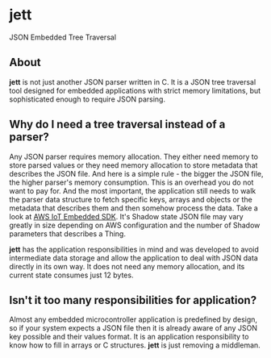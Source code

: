 # jett
JSON Embedded Tree Traversal

## About
**jett** is not just another JSON parser written in C. It is a JSON tree traversal tool designed for embedded applications with strict memory limitations, but sophisticated enough to require JSON parsing.

## Why do I need a tree traversal instead of a parser?
Any JSON parser requires memory allocation. They either need memory to store parsed values or they need memory allocation to store metadata that describes the JSON file. And here is a simple rule - the bigger the JSON file, the higher parser's memory consumption. This is an overhead you do not want to pay for. And the most important, the application still needs to walk the parser data structure to fetch specific keys, arrays and objects or the metadata that describes them and then somehow process the data.
Take a look at [AWS IoT Embedded SDK](https://github.com/aws/aws-iot-device-sdk-embedded-C/tree/v2.1.1). It's Shadow state JSON file may vary greatly in size depending on AWS configuration and the number of Shadow parameters that describes a Thing.

**jett** has the application responsibilities in mind and was developed to avoid intermediate data storage and allow the application to deal with JSON data directly in its own way. It does not need any memory allocation, and its current state consumes just 12 bytes.

## Isn't it too many responsibilities for application?
Almost any embedded microcontroller application is predefined by design, so if your system expects a JSON file then it is already aware of any JSON key possible and their values format. It is an application responsibility to know how to fill in arrays or C structures. **jett** is just removing a middleman.
